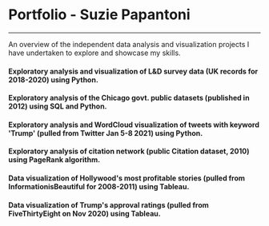 # Portfolio - Suzie Papantoni
----------------
An overview of the independent data analysis and visualization projects I have undertaken to explore and showcase my skills.

#### Exploratory analysis and visualization of L&D survey data (UK records for 2018-2020) using Python.

#### Exploratory analysis of the Chicago govt. public datasets (published in 2012) using SQL and Python.

#### Exploratory analysis and WordCloud visualization of tweets with keyword 'Trump' (pulled from Twitter Jan 5-8 2021) using Python.

#### Exploratory analysis of citation network (public Citation dataset, 2010) using PageRank algorithm. 

#### Data visualization of Hollywood's most profitable stories (pulled from InformationisBeautiful for 2008-2011) using Tableau.

#### Data visualization of Trump's approval ratings (pulled from FiveThirtyEight on Nov 2020) using Tableau.
